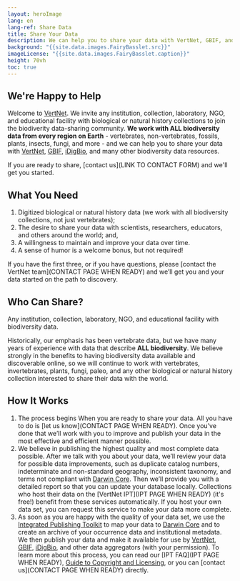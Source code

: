 ```yaml
--- 
layout: heroImage
lang: en
lang-ref: Share Data
title: Share Your Data 
description: We can help you to share your data with VertNet, GBIF, and other data portals.
background: "{{site.data.images.FairyBasslet.src}}"
imageLicense: "{{site.data.images.FairyBasslet.caption}}"
height: 70vh
toc: true
---
```


## We're Happy to Help
Welcome to [VertNet](https://hp-vertnet-plus.gbif-staging.org/about/). We invite any institution, collection, laboratory, NGO, and educational facility with biological or natural history collections to join the biodiverity data-sharing community.
**We work with ALL biodiversity data from every region on Earth** - vertebrates, non-vertebrates, fossils, plants, insects, fungi, and more - and we can help you to share your data with [VertNet](https://hp-vertnet-plus.gbif-staging.org/data/), [GBIF](https://www.gbif.org/), [iDigBio](https://www.idigbio.org/portal/search), and many other biodiversity data resources.<br>

If you are ready to share, [contact us](LINK TO CONTACT FORM) and we'll get you started.

## What You Need
  1. Digitized biological or natural history data (we work with all biodiversity collections, not just vertebrates);
  2. The desire to share your data with scientists, researchers, educators, and others around the world; and,
  3. A willingness to maintain and improve your data over time.
  4. A sense of humor is a welcome bonus, but not required!<br>

If you have the first three, or if you have questions, please [contact the VertNet team](CONTACT PAGE WHEN READY) and we’ll get you and your data started on the path to discovery.

## Who Can Share?
Any institution, collection, laboratory, NGO, and educational facility with biodiversity data.<br>

Historically, our emphasis has been vertebrate data, but we have many years of experience with data that describe **ALL biodiversity**. We believe strongly in the benefits to having biodiversity data available and discoverable online, so we will continue to work with vertebrates, invertebrates, plants, fungi, paleo, and any other biological or natural history collection interested to share their data with the world.

## How It Works

  1. The process begins When you are ready to share your data. All you have to do is [let us know](CONTACT PAGE WHEN READY). Once you’ve done that we’ll work with you to improve and publish your data in the most effective and efficient manner possible.
  2. We believe in publishing the highest quality and most complete data possible. After we talk with you about your data, we’ll review your data for possible data improvements, such as duplicate catalog numbers, indeterminate and non-standard geography, inconsistent taxonomy, and terms not compliant with [Darwin Core](http://rs.tdwg.org/dwc.htm). Then we’ll provide you with a detailed report so that you can update your database locally. Collections who host their data on the [VertNet IPT](IPT PAGE WHEN READY) (it's free!) benefit from these services automatically. If you host your own data set, you can request this service to make your data more complete.
  3. As soon as you are happy with the quality of your data set, we use the [Integrated Publishing Toolkit](https://www.gbif.org/ipt) to map your data to [Darwin Core](http://rs.tdwg.org/dwc.htm) and to create an archive of your occurrence data and institutional metadata. We then publish your data and make it available for use by [VertNet](https://hp-vertnet-plus.gbif-staging.org/data/), [GBIF](https://www.gbif.org/occurrence/search), [iDigBio](https://www.idigbio.org/portal/search), and other data aggregators (with your permission). To learn more about this process, you can read our [IPT FAQ](IPT PAGE WHEN READY), [Guide to Copyright and Licensing](https://hp-vertnet-plus.gbif-staging.org/resources/datalicensingguide/), or you can [contact us](CONTACT PAGE WHEN READY) directly.


